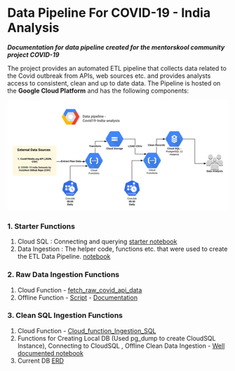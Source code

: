 # Data Pipeline For COVID-19 - India Analysis
_**Documentation for data pipeline created for the mentorskool community project COVID-19**_
<p>
The project provides an automated ETL pipeline that collects data related to the Covid outbreak from APIs, web sources etc. and provides analysts access to consistent, clean and up to date data. The Pipeline is hosted on the <b>Google Cloud Platform</b> and has the following components: </p>

![Pipeline](Documentation/Covid_19_Data_Pipeline.png)

### 1. Starter Functions
1. Cloud SQL : Connecting and querying [starter notebook](Starter_Notebooks/Query_Cloud_SQL_Starter_Notebook.ipynb)
2. Data Ingestion : The helper code, functions etc. that were used to create the ETL Data Pipeline. [notebook](Starter_Notebooks/Data_Ingestion_Pipeline_Starter.ipynb)
### 2. Raw Data Ingestion Functions
1. Cloud Function - [fetch_raw_covid_api_data](Data_Pipeline/GCP_Cloud_function.py)
2. Offline Function - [Script](Data_Pipeline/Data_Ingestion.py) - [Documentation](Documentation/Ingestion.md)

### 3. Clean SQL Ingestion Functions
1. Cloud Function - [Cloud_function_Ingestion_SQL](Data_Pipeline/Cloud_function_Ingestion_SQL.py)
2. Functions for Creating Local DB (Used pg_dump to create CloudSQL Instance), Connecting to CloudSQL , Offline Clean Data Ingestion - [Well documented notebook](Data_Pipeline/Data_Ingestion.ipynb)
3. Current DB [ERD](Documentation/DB_ERD.png)
